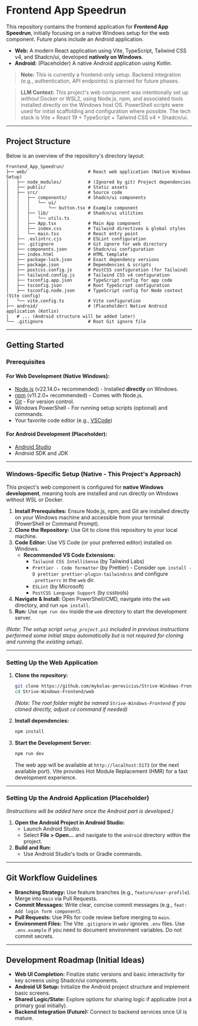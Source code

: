 # Frontend App Speedrun

This repository contains the frontend application for **Frontend App Speedrun**, initially focusing on a native Windows setup for the web component. Future plans include an Android application.

-   **Web:** A modern React application using Vite, TypeScript, Tailwind CSS v4, and Shadcn/ui, developed **natively on Windows**.
-   **Android:** (Placeholder) A native Android application using Kotlin.

> **Note:** This is currently a frontend-only setup. Backend integration (e.g., authentication, API endpoints) is planned for future phases.

> **LLM Context:** This project's web component was intentionally set up *without* Docker or WSL2, using Node.js, npm, and associated tools installed directly on the Windows host OS. PowerShell scripts were used for initial scaffolding and configuration where possible. The tech stack is Vite + React 19 + TypeScript + Tailwind CSS v4 + Shadcn/ui.

---

## Project Structure

Below is an overview of the repository's directory layout:

    Frontend_App_Speedrun/
    ├── web/                       # React web application (Native Windows Setup)
    │   ├── node_modules/          # (Ignored by git) Project dependencies
    │   ├── public/                # Static assets
    │   ├── src/                   # Source code
    │   │   ├── components/        # Shadcn/ui components
    │   │   │   └── ui/
    │   │   │       └── button.tsx # Example component
    │   │   ├── lib/               # Shadcn/ui utilities
    │   │   │   └── utils.ts
    │   │   ├── App.tsx            # Main App component
    │   │   ├── index.css          # Tailwind directives & global styles
    │   │   └── main.tsx           # React entry point
    │   ├── .eslintrc.cjs          # ESLint configuration
    │   ├── .gitignore             # Git ignore for web directory
    │   ├── components.json        # Shadcn/ui configuration
    │   ├── index.html             # HTML template
    │   ├── package-lock.json      # Exact dependency versions
    │   ├── package.json           # Dependencies & scripts
    │   ├── postcss.config.js      # PostCSS configuration (for Tailwind)
    │   ├── tailwind.config.js     # Tailwind CSS v4 configuration
    │   ├── tsconfig.app.json      # TypeScript config for app code
    │   ├── tsconfig.json          # Root TypeScript configuration
    │   ├── tsconfig.node.json     # TypeScript config for Node context (Vite config)
    │   └── vite.config.ts         # Vite configuration
    ├── android/                   # (Placeholder) Native Android application (Kotlin)
    │   # ... (Android structure will be added later)
    └── .gitignore                 # Root Git ignore file

---

## Getting Started

### Prerequisites

#### For Web Development (Native Windows):
-   [Node.js](https://nodejs.org/) (v22.14.0+ recommended) - Installed **directly** on Windows.
-   [npm](https://www.npmjs.com/) (v11.2.0+ recommended) - Comes with Node.js.
-   [Git](https://git-scm.com/) - For version control.
-   Windows PowerShell - For running setup scripts (optional) and commands.
-   Your favorite code editor (e.g., [VSCode](https://code.visualstudio.com/))

#### For Android Development (Placeholder):
-   [Android Studio](https://developer.android.com/studio)
-   Android SDK and JDK

---

### Windows-Specific Setup (Native - This Project's Approach)

This project's web component is configured for **native Windows development**, meaning tools are installed and run directly on Windows without WSL or Docker.

1.  **Install Prerequisites:** Ensure Node.js, npm, and Git are installed directly on your Windows machine and accessible from your terminal (PowerShell or Command Prompt).
2.  **Clone the Repository:** Use Git to clone this repository to your local machine.
3.  **Code Editor:** Use VS Code (or your preferred editor) installed on Windows.
    *   **Recommended VS Code Extensions:**
        *   `Tailwind CSS IntelliSense` (by Tailwind Labs)
        *   `Prettier - Code formatter` (by Prettier) - Consider `npm install -D prettier prettier-plugin-tailwindcss` and configure `.prettierrc` in the `web` dir.
        *   `ESLint` (by Microsoft)
        *   `PostCSS Language Support` (by csstools)
4.  **Navigate & Install:** Open PowerShell/CMD, navigate into the `web` directory, and run `npm install`.
5.  **Run:** Use `npm run dev` inside the `web` directory to start the development server.

*(Note: The setup script `setup_project.ps1` included in previous instructions performed some initial steps automatically but is not required for cloning and running the existing setup).*

---

### Setting Up the Web Application

1.  **Clone the repository:**
    ```bash
    git clone https://github.com/mykolas-perevicius/Strive-Windows-Frontend.git
    cd Strive-Windows-Frontend/web
    ```
    *(Note: The root folder might be named `Strive-Windows-Frontend` if you cloned directly, adjust `cd` command if needed)*

2.  **Install dependencies:**
    ```bash
    npm install
    ```

3.  **Start the Development Server:**
    ```bash
    npm run dev
    ```
    The web app will be available at `http://localhost:5173` (or the next available port). Vite provides Hot Module Replacement (HMR) for a fast development experience.

---

### Setting Up the Android Application (Placeholder)

*(Instructions will be added here once the Android part is developed.)*

1.  **Open the Android Project in Android Studio:**
    -   Launch Android Studio.
    -   Select **File > Open...** and navigate to the `android` directory within the project.
2.  **Build and Run:**
    -   Use Android Studio's tools or Gradle commands.

---

## Git Workflow Guidelines

-   **Branching Strategy:** Use feature branches (e.g., `feature/user-profile`). Merge into `main` via Pull Requests.
-   **Commit Messages:** Write clear, concise commit messages (e.g., `feat: Add login form component`).
-   **Pull Requests:** Use PRs for code review before merging to `main`.
-   **Environment Files:** The Vite `.gitignore` in `web/` ignores `.env` files. Use `.env.example` if you need to document environment variables. Do not commit secrets.

---

## Development Roadmap (Initial Ideas)

-   **Web UI Completion:** Finalize static versions and basic interactivity for key screens using Shadcn/ui components.
-   **Android UI Setup:** Initialize the Android project structure and implement basic screens.
-   **Shared Logic/State:** Explore options for sharing logic if applicable (not a primary goal initially).
-   **Backend Integration (Future):** Connect to backend services once UI is mature.